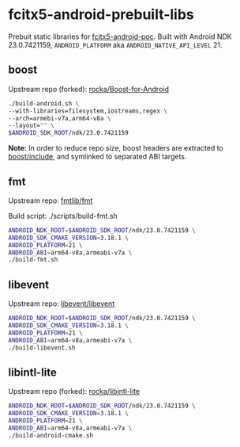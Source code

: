 # fcitx5-android-prebuilt-libs

Prebuit static libraries for [fcitx5-android-poc](https://github.com/rocka/fcitx5-android-poc).
Built with Android NDK 23.0.7421159, `ANDROID_PLATFORM` aka `ANDROID_NATIVE_API_LEVEL` 21.

## boost

Upstream repo (forked): [rocka/Boost-for-Android](https://github.com/rocka/Boost-for-Android/tree/ndk23-boost1.74.0)

```bash
./build-android.sh \
--with-libraries=filesystem,iostreams,regex \
--arch=armebi-v7a,arm64-v8a \
--layout="" \
$ANDROID_SDK_ROOT/ndk/23.0.7421159
```

**Note:** In order to reduce repo size, boost headers are extracted to [boost/include](./boost/include), and symlinked to separated ABI targets.

## fmt

Upstream repo: [fmtlib/fmt](https://github.com/fmtlib/fmt)

Build script: ./scripts/build-fmt.sh

```bash
ANDROID_NDK_ROOT=$ANDROID_SDK_ROOT/ndk/23.0.7421159 \
ANDROID_SDK_CMAKE_VERSION=3.18.1 \
ANDROID_PLATFORM=21 \
ANDROID_ABI=arm64-v8a,armeabi-v7a \
./build-fmt.sh
```

## libevent

Upstream repo: [libevent/libevent](https://github.com/libevent/libevent/tree/release-2.1.12-stable)


```bash
ANDROID_NDK_ROOT=$ANDROID_SDK_ROOT/ndk/23.0.7421159 \
ANDROID_SDK_CMAKE_VERSION=3.18.1 \
ANDROID_PLATFORM=21 \
ANDROID_ABI=arm64-v8a,armeabi-v7a \
./build-libevent.sh
```

## libintl-lite

Upstream repo (forked): [rocka/libintl-lite](https://github.com/rocka/libintl-lite/tree/feature/cmake-package-config)

```bash
ANDROID_NDK_ROOT=$ANDROID_SDK_ROOT/ndk/23.0.7421159 \
ANDROID_SDK_CMAKE_VERSION=3.18.1 \
ANDROID_PLATFORM=21 \
ANDROID_ABI=arm64-v8a,armeabi-v7a \
./build-android-cmake.sh
```
